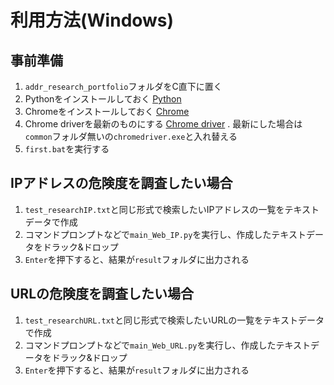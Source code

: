 # 利用方法(Windows)

## 事前準備
1. `addr_research_portfolio`フォルダをC直下に置く
2. Pythonをインストールしておく
[Python](https://www.python.org/downloads/)
3. Chromeをインストールしておく
[Chrome](https://www.google.com/intl/ja_jp/chrome/) 
5. Chrome driverを最新のものにする
[Chrome driver](https://chromedriver.chromium.org/downloads)
 . 最新にした場合は`common`フォルダ無いの`chromedriver.exe`と入れ替える
4. `first.bat`を実行する


## IPアドレスの危険度を調査したい場合

1. `test_researchIP.txt`と同じ形式で検索したいIPアドレスの一覧をテキストデータで作成
2. コマンドプロンプトなどで`main_Web_IP.py`を実行し、作成したテキストデータをドラック&ドロップ
3. `Enter`を押下すると、結果が`result`フォルダに出力される



## URLの危険度を調査したい場合

1. `test_researchURL.txt`と同じ形式で検索したいURLの一覧をテキストデータで作成
2. コマンドプロンプトなどで`main_Web_URL.py`を実行し、作成したテキストデータをドラック&ドロップ
3. `Enter`を押下すると、結果が`result`フォルダに出力される
